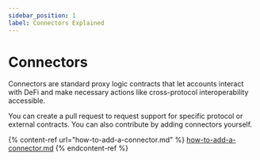 ```yaml
---
sidebar_position: 1
label: Connectors Explained
---
```


# Connectors

Connectors are standard proxy logic contracts that let accounts interact with DeFi and make necessary actions like cross-protocol interoperability accessible.



You can create a pull request to request support for specific protocol or external contracts. You can also contribute by adding connectors yourself.

{% content-ref url="how-to-add-a-connector.md" %}
[how-to-add-a-connector.md](how-to-add-a-connector.md)
{% endcontent-ref %}
